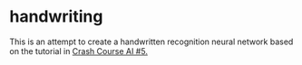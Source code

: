 # handwriting
This is an attempt to create a handwritten recognition neural network based on the tutorial in [Crash Course AI #5.](https://www.youtube.com/watch?v=6nGCGYWMObE)

